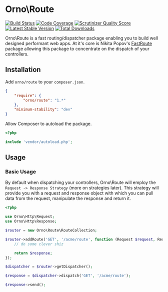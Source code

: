 # Orno\Route

[![Build Status](https://travis-ci.org/orno/route.png?branch=master)](https://travis-ci.org/orno/route)
[![Code Coverage](https://scrutinizer-ci.com/g/orno/route/badges/coverage.png?s=79362898649cdc823bebfc309db57306debb3673)](https://scrutinizer-ci.com/g/orno/route/)
[![Scrutinizer Quality Score](https://scrutinizer-ci.com/g/orno/route/badges/quality-score.png?s=a11cf213102e6a0c37b81ce60401ecf2a9555a51)](https://scrutinizer-ci.com/g/orno/route/)
[![Latest Stable Version](https://poser.pugx.org/orno/route/v/stable.png)](https://packagist.org/packages/orno/route)
[![Total Downloads](https://poser.pugx.org/orno/route/downloads.png)](https://packagist.org/packages/orno/route)

Orno\Route is a fast routing/dispatcher package enabling you to build well designed performant web apps. At it's core is Nikita Popov's [FastRoute](https://github.com/nikic/FastRoute) package allowing this package to concentrate on the dispatch of your controllers.

## Installation

Add `orno/route` to your `composer.json`.

```json
{
    "require": {
        "orno/route": "1.*"
    },
    "minimum-stability": "dev"
}
```

Allow Composer to autoload the package.

```php
<?php

include 'vendor/autoload.php';
```

## Usage


### Basic Usage

By default when dispatching your controllers, Orno\Route will employ the `Request -> Response Strategy` (more on strategies later). This strategy will provide you with a request and response object with which you can pull data from the request, manipulate the response and return it.

```php
<?php

use Orno\Http\Request;
use Orno\Http\Response;

$router = new Orno\Route\RouteCollection;

$router->addRoute('GET', '/acme/route', function (Request $request, Response $response) {
    // do some clever shiz

    return $response;
});

$dispatcher = $router->getDispatcher();

$response = $dispatcher->dispatch('GET', '/acme/route');

$response->send();
```
